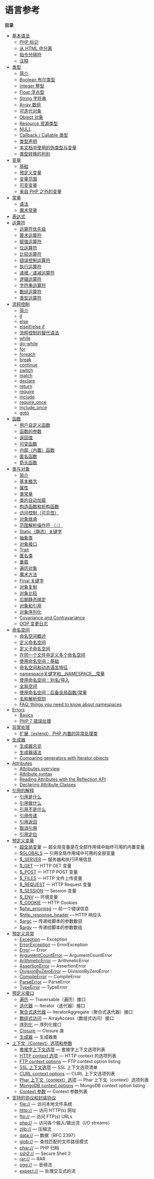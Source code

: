 语言参考
========

**目录**

-   [基本语法](/language/basic-syntax.html)
    -   [PHP 标记](/language/basic-syntax/phptags.html)
    -   [从 HTML 中分离](/language/basic-syntax/phpmode.html)
    -   [指令分隔符](/language/basic-syntax/instruction-separation.html)
    -   [注释](/language/basic-syntax/comments.html)
-   [类型](/language/types.html)
    -   [简介](/language/types/intro.html)
    -   [Boolean 布尔类型](/language/types/boolean.html)
    -   [Integer 整型](/language/types/integer.html)
    -   [Float 浮点型](/language/types/float.html)
    -   [String 字符串](/language/types/string.html)
    -   [Array 数组](/language/types/array.html)
    -   [可迭代对象](/language/types/iterable.html)
    -   [Object 对象](/language/types/object.html)
    -   [Resource 资源类型](/language/types/resource.html)
    -   [NULL](/language/types/null.html)
    -   [Callback / Callable 类型](/language/types/callable.html)
    -   [类型声明](/language/types/declarations.html)
    -   [本文档中使用的伪类型与变量](/language/pseudo-types.html)
    -   [类型转换的判别](/language/types/type-juggling.html)
-   [变量](/language/variables.html)
    -   [基础](/language/variables/basics.html)
    -   [预定义变量](/language/variables/predefined.html)
    -   [变量范围](/language/variables/scope.html)
    -   [可变变量](/language/variables/variable.html)
    -   [来自 PHP 之外的变量](/language/variables/external.html)
-   [常量](/language/constants.html)
    -   [语法](/language/constants/syntax.html)
    -   [魔术常量](/language/constants/predefined.html)
-   [表达式](/language/expressions.html)
-   [运算符](/language/operators.html)
    -   [运算符优先级](/language/operators/precedence.html)
    -   [算术运算符](/language/operators/arithmetic.html)
    -   [赋值运算符](/language/operators/assignment.html)
    -   [位运算符](/language/operators/bitwise.html)
    -   [比较运算符](/language/operators/comparison.html)
    -   [错误控制运算符](/language/operators/errorcontrol.html)
    -   [执行运算符](/language/operators/execution.html)
    -   [递增／递减运算符](/language/operators/increment.html)
    -   [逻辑运算符](/language/operators/logical.html)
    -   [字符串运算符](/language/operators/string.html)
    -   [数组运算符](/language/operators/array.html)
    -   [类型运算符](/language/operators/type.html)
-   [流程控制](/language/control-structures.html)
    -   [简介](/control-structures/intro.html)
    -   [if](/control-structures/if.html)
    -   [else](/control-structures/else.html)
    -   [elseif/else if](/control-structures/elseif.html)
    -   [流程控制的替代语法](/control-structures/alternative-syntax.html)
    -   [while](/control-structures/while.html)
    -   [do-while](/control-structures/do/while.html)
    -   [for](/control-structures/for.html)
    -   [foreach](/control-structures/foreach.html)
    -   [break](/control-structures/break.html)
    -   [continue](/control-structures/continue.html)
    -   [switch](/control-structures/switch.html)
    -   [match](/control-structures/match.html)
    -   [declare](/control-structures/declare.html)
    -   [return](/function/return.html)
    -   [require](/function/require.html)
    -   [include](/function/include.html)
    -   [require\_once](/function/require-once.html)
    -   [include\_once](/function/include-once.html)
    -   [goto](/control-structures/goto.html)
-   [函数](/language/functions.html)
    -   [用户自定义函数](/functions/user-defined.html)
    -   [函数的参数](/functions/arguments.html)
    -   [返回值](/functions/returning-values.html)
    -   [可变函数](/functions/variable-functions.html)
    -   [内部（内置）函数](/functions/internal.html)
    -   [匿名函数](/functions/anonymous.html)
    -   [箭头函数](/functions/arrow.html)
-   [类与对象](/language/oop5.html)
    -   [简介](/oop5/intro.html)
    -   [基本概念](/language/oop5/basic.html)
    -   [属性](/language/oop5/properties.html)
    -   [类常量](/language/oop5/constants.html)
    -   [类的自动加载](/language/oop5/autoload.html)
    -   [构造函数和析构函数](/language/oop5/decon.html)
    -   [访问控制（可见性）](/language/oop5/visibility.html)
    -   [对象继承](/language/oop5/inheritance.html)
    -   [范围解析操作符
        （::）](/language/oop5/paamayim-nekudotayim.html)
    -   [Static（静态）关键字](/language/oop5/static.html)
    -   [抽象类](/language/oop5/abstract.html)
    -   [对象接口](/language/oop5/interfaces.html)
    -   [Trait](/language/oop5/traits.html)
    -   [匿名类](/language/oop5/anonymous.html)
    -   [重载](/language/oop5/overloading.html)
    -   [遍历对象](/language/oop5/iterations.html)
    -   [魔术方法](/language/oop5/magic.html)
    -   [Final 关键字](/language/oop5/final.html)
    -   [对象复制](/language/oop5/cloning.html)
    -   [对象比较](/language/oop5/object-comparison.html)
    -   [后期静态绑定](/language/oop5/late-static-bindings.html)
    -   [对象和引用](/language/oop5/references.html)
    -   [对象序列化](/language/oop5/serialization.html)
    -   [Covariance and Contravariance](/language/oop5/variance.html)
    -   [OOP 变更日志](/language/oop5/changelog.html)
-   [命名空间](/language/namespaces.html)
    -   [命名空间概述](/language/namespaces/rationale.html)
    -   [定义命名空间](/language/namespaces/definition.html)
    -   [定义子命名空间](/language/namespaces/nested.html)
    -   [在同一个文件中定义多个命名空间](/language/namespaces/definitionmultiple.html)
    -   [使用命名空间：基础](/language/namespaces/basics.html)
    -   [命名空间和动态语言特征](/language/namespaces/dynamic.html)
    -   [namespace关键字和\_\_NAMESPACE\_\_常量](/language/namespaces/nsconstants.html)
    -   [使用命名空间：别名/导入](/language/namespaces/importing.html)
    -   [全局空间](/language/namespaces/global.html)
    -   [使用命名空间：后备全局函数/常量](/language/namespaces/fallback.html)
    -   [名称解析规则](/language/namespaces/rules.html)
    -   [FAQ: things you need to know about
        namespaces](/language/namespaces/faq.html)
-   [Errors](/language/errors.html)
    -   [Basics](/language/errors/basics.html)
    -   [PHP 7 错误处理](/language/errors/php7.html)
-   [异常处理](/language/exceptions.html)
    -   [扩展（extend） PHP
        内置的异常处理类](/language/exceptions/extending.html)
-   [生成器](/language/generators.html)
    -   [生成器总览](/language/generators/overview.html)
    -   [生成器语法](/language/generators/syntax.html)
    -   [Comparing generators with Iterator
        objects](/language/generators/comparison.html)
-   [Attributes](/language/attributes.html)
    -   [Attributes overview](/language/attributes/overview.html)
    -   [Attribute syntax](/language/attributes/syntax.html)
    -   [Reading Attributes with the Reflection
        API](/language/attributes/reflection.html)
    -   [Declaring Attribute Classes](/language/attributes/classes.html)
-   [引用的解释](/language/references.html)
    -   [引用是什么](/language/references/whatare.html)
    -   [引用做什么](/language/references/whatdo.html)
    -   [引用不是什么](/language/references/arent.html)
    -   [引用传递](/language/references/pass.html)
    -   [引用返回](/language/references/return.html)
    -   [取消引用](/language/references/unset.html)
    -   [引用定位](/language/references/spot.html)
-   [预定义变量](/reserved/variables.html)
    -   [超全局变量](/language/variables/superglobals.html) —
        超全局变量是在全部作用域中始终可用的内置变量
    -   [$GLOBALS](/reserved/variables/globals.html) —
        引用全局作用域中可用的全部变量
    -   [$\_SERVER](/reserved/variables/server.html) —
        服务器和执行环境信息
    -   [$\_GET](/reserved/variables/get.html) — HTTP GET 变量
    -   [$\_POST](/reserved/variables/post.html) — HTTP POST 变量
    -   [$\_FILES](/reserved/variables/files.html) — HTTP 文件上传变量
    -   [$\_REQUEST](/reserved/variables/request.html) — HTTP Request
        变量
    -   [$\_SESSION](/reserved/variables/session.html) — Session 变量
    -   [$\_ENV](/reserved/variables/environment.html) — 环境变量
    -   [$\_COOKIE](/reserved/variables/cookies.html) — HTTP Cookies
    -   [$php\_errormsg](/reserved/variables/phperrormsg.html) —
        前一个错误信息
    -   [$http\_response\_header](/reserved/variables/httpresponseheader.html)
        — HTTP 响应头
    -   [$argc](/reserved/variables/argc.html) — 传递给脚本的参数数目
    -   [$argv](/reserved/variables/argv.html) — 传递给脚本的参数数组
-   [预定义异常](/reserved/exceptions.html)
    -   [Exception](/class/exception.html) — Exception
    -   [ErrorException](/class/errorexception.html) — ErrorException
    -   [Error](/class/error.html) — Error
    -   [ArgumentCountError](/class/argumentcounterror.html) —
        ArgumentCountError
    -   [ArithmeticError](/class/arithmeticerror.html) — ArithmeticError
    -   [AssertionError](/class/assertionerror.html) — AssertionError
    -   [DivisionByZeroError](/class/divisionbyzeroerror.html) —
        DivisionByZeroError
    -   [CompileError](/class/compileerror.html) — CompileError
    -   [ParseError](/class/parseerror.html) — ParseError
    -   [TypeError](/class/typeerror.html) — TypeError
-   [预定义接口](/reserved/interfaces.html)
    -   [遍历](/class/traversable.html) — Traversable（遍历）接口
    -   [迭代器](/class/iterator.html) — Iterator（迭代器）接口
    -   [聚合式迭代器](/class/iteratoraggregate.html) —
        IteratorAggregate（聚合式迭代器）接口
    -   [数组式访问](/class/arrayaccess.html) —
        ArrayAccess（数组式访问）接口
    -   [序列化](/class/serializable.html) — 序列化接口
    -   [Closure](/class/closure.html) — Closure 类
    -   [生成器](/class/generator.html) — 生成器类
-   [上下文（Context）选项和参数](/context.html)
    -   [套接字上下文选项](/context/socket.html) — 套接字上下文选项列表
    -   [HTTP context 选项](/context/http.html) — HTTP context
        的选项列表
    -   [FTP context options](/context/ftp.html) — FTP context option
        listing
    -   [SSL 上下文选项](/context/ssl.html) — SSL 上下文选项清单
    -   [CURL context options](/context/curl.html) — CURL 上下文选项列表
    -   [Phar 上下文（context）选项](/context/phar.html) — Phar
        上下文（context）选项列表
    -   [MongoDB context options](/context/mongodb.html) — MongoDB
        context option listing
    -   [Context 参数](/context/params.html) — Context 参数列表
-   [支持的协议和封装协议](/wrappers.html)
    -   [file://](/wrappers/file.html) — 访问本地文件系统
    -   [http://](/wrappers/http.html) — 访问 HTTP(s) 网址
    -   [ftp://](/wrappers/ftp.html) — 访问 FTP(s) URLs
    -   [php://](/wrappers/php.html) — 访问各个输入/输出流（I/O
        streams）
    -   [zlib://](/wrappers/compression.html) — 压缩流
    -   [data://](/wrappers/data.html) — 数据（RFC 2397）
    -   [glob://](/wrappers/glob.html) — 查找匹配的文件路径模式
    -   [phar://](/wrappers/phar.html) — PHP 归档
    -   [ssh2://](/wrappers/ssh2.html) — Secure Shell 2
    -   [rar://](/wrappers/rar.html) — RAR
    -   [ogg://](/wrappers/audio.html) — 音频流
    -   [expect://](/wrappers/expect.html) — 处理交互式的流
